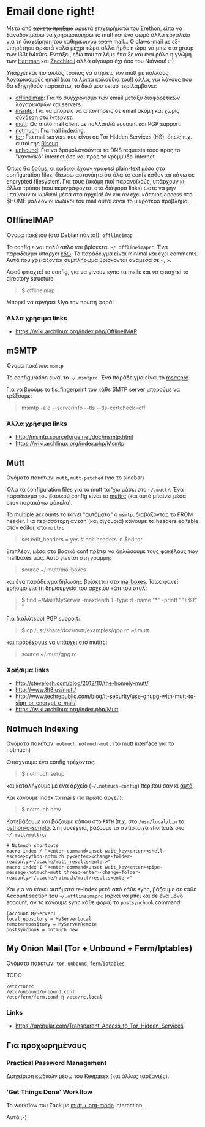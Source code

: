 # Email done right!

Μετά από ~~αρκετό πρήξιμο~~ αρκετά επιχειρήματα του
[Erethon](http://blog.erethon.com/blog/2015/02/27/my-mail-setup-using-mutt-slash-offlineimap-slash-imapfilters/),
είπα να ξαναδοκιμάσω να χρησιμοποιήσω το mutt και ένα σωρό άλλα εργαλεία για τη
διαχείρηση του καθημερινού ~~spam~~ mail... Ο claws-mail με εξ-υπηρέτησε αρκετά
καλά μέχρι τώρα αλλά ήρθε η ώρα να μπω στο group των l33t h4x0rs. Εντάξει, εδώ
που τα λέμε έπαιξε και ένα ρόλο η γνώμη των
[Hartman](http://greg.kh.usesthis.com/) και
[Zacchiroli](http://stefano.zacchiroli.usesthis.com/) αλλά σίγουρα όχι όσο του
Νιόνιου! :-)

*Υπάρχει* και *πιο απλός* τρόπος να στήσεις τον mutt με πολλούς λογαριασμούς
email (και τα λοιπά καλούδια του!) αλλά, για λόγους που θα εξηγηθούν παρακάτω,
το δικό μου setup περιλαμβάνει:

* [offlineimap](#offlineimap): Για το συγχρονισμό των email μεταξύ διαφορετικών
  λογαριασμών και servers.
* [msmtp](#msmtp): Για να μπορείς να απαντήσεις σε email ακόμη και χωρίς σύνδεση
  στο ίντερνετ.
* [mutt](#mutt): Ως απλό mail client με πολλαπλά account και PGP support.
* [notmuch](#notmuch): Για mail indexing.
* [tor](#tor): Για mail servers που είναι σε Tor Hidden Services (HS), όπως π.χ.
  αυτοί της
  [Riseup](https://help.riseup.net/en/security/network-security/tor#riseups-tor-hidden-services).
* [unbound](#tor): Για να δρομολογούνται τα DNS requests τόσο προς το
  "κανονικό" internet όσο και προς το κρεμμυδο-internet.

Όπως θα δούμε, οι κωδικοί έχουν γραφτεί plain-text μέσα στα configuration files.
Θεωρώ αυτονόητο ότι όλα τα confs κάθονται πάνω σε encrypted filesystem. Για τους
(ακόμη πιο) παρανοϊκούς, υπάρχουν κι άλλοι τρόποι (που περιγράφονται στα διάφορα
links) ώστε να μην μπαίνουν οι κωδικοί μέσα στα αρχεία! Αν και αν έχει κάποιος
access στο $HOME μάλλον οι κωδικοί του mail αυτοί είναι το μικρότερο πρόβλημα...


## OfflineIMAP <a id="offlineimap"></a>

Όνομα πακέτου (στο Debian πάντα!): `offlineimap`

Το config είναι πολύ απλό και βρίσκεται `~/.offlineimaprc`. Ένα παράδειγμα
υπάρχει [εδώ](./offlineimaprc). Το παράδειγμα είναι minimal και έχει comments.
Αυτά που χρειάζονται συμπλήρωμα βρίσκονται ανάμεσα σε `<`, `>`.

Αφού φτιαχτεί το config, για να γίνουν sync τα mails και να φτιαχτεί το
directory structure:

> $ offlineimap

Μπορεί να αργήσει λίγο την πρώτη φορά!

### Άλλα χρήσιμα links
* https://wiki.archlinux.org/index.php/OfflineIMAP


## mSMTP <a id="msmtp"></a>

Όνομα πακέτου: `msmtp`

Το configuration είναι το `~/.msmtprc`. Ένα παράδειγμα είναι το
[msmtprc](./msmtprc).

Για να βρούμε το tls_fingerprint τού κάθε SMTP server μπορούμε να τρέξουμε:

> msmtp -a e --serverinfo --tls --tls-certcheck=off

### Άλλα χρήσιμα links
* http://msmtp.sourceforge.net/doc/msmtp.html
* https://wiki.archlinux.org/index.php/Msmtp


## Mutt <a id="mutt"></a>

Ονόματα πακέτων: `mutt`, `mutt-patched` (για το sidebar)

Όλα τα configuration files για το mutt τα 'χω μάσει στο `~/.mutt/`. Ένα
παράδειγμα του βασικού config είναι το [muttrc](./muttrc) (και αυτό μπαίνει μέσα
στον παραπάνω φάκελο).

Το multiple accounts το κάνει "αυτόματα" ο `msmtp`, διαβάζοντας το FROM header.
Για περισσότερη άνεση (και σιγουριά) κάνουμε τα headers editable στον editor,
στο `muttrc`:

> set edit_headers = yes # edit headers in $editor

Επιπλέον, μέσα στο βασικό conf πρέπει να δηλώσουμε τους φακέλους των mailboxes
μας. Αυτό γίνεται στη γραμμή:

> source ~/.mutt/mailboxes

και ένα παράδειγμα δήλωσης βρίσκεται στο [mailboxes](./mailboxes). Ίσως φανεί
χρήσιμο για τη δημιουργεία του αρχείου κάτι του στυλ:

> $ find ~/Mail/MyServer -maxdepth 1 -type d -name "*" -printf "\"+%f\" "

Για (καλύτερο) PGP support:

> $ cp /usr/share/doc/mutt/examples/gpg.rc ~/.mutt

και προσέχουμε να υπάρχει στο muttrc:

> source ~/.mutt/gpg.rc

### Χρήσιμα links
* http://stevelosh.com/blog/2012/10/the-homely-mutt/
* http://www.8t8.us/mutt/
* http://www.techrepublic.com/blog/it-security/use-gnupg-with-mutt-to-sign-or-encrypt-e-mail/
* https://wiki.archlinux.org/index.php/Mutt


## Notmuch Indexing <a id="notmuch"></a>

Ονόματα πακέτων: `notmuch`, `notmuch-mutt` (το mutt interface για το notmuch)

Φτιάχνουμε ένα config τρέχοντας:

> $ notmuch setup

και καταλήγουμε με ένα αρχείο (`~/.notmuch-config`) περίπου σαν κι
[αυτό](notmuch-config).

Και κάνουμε index τα mails (το πρώτο αργεί!):

> $ notmuch new

Κατεβάζουμε και βάζουμε κάπου στο `PATH` (π.χ. στο `/usr/local/bin` το
[python-ο-scripto](./python-notmuch.py). Στη συνέχεια, βάζουμε τα αντίστοιχα
shortcuts στο `~/.mutt/muttrc`:

```
# Notmuch shortcuts
macro index / "<enter-command>unset wait_key<enter><shell-escape>python-notmuch.py<enter><change-folder-readonly>~/.cache/mutt_results<enter>"
macro index I "<enter-command>unset wait_key<enter><pipe-message>notmuch-mutt thread<enter><change-folder-readonly>~/.cache/notmuch/mutt/results<enter>"
```

Και για να κάνει αυτόματα re-index μετά από κάθε sync, βάζουμε σε κάθε Account
section του `~/.offlineimaprc` (αρκεί να μπει και σε ένα μόνο account, αν το
κάνουμε sync κάθε φορά) το `postsynchook` command:

```
[Account MyServer]
localrepository = MyServerLocal
remoterepository = MyServerRemote
postsynchook = notmuch new
```


## My Onion Mail (Tor + Unbound + Ferm/Iptables) <a id="tor"></a>

Ονόματα πακέτων: `tor`, `unbound`, `ferm`/`iptables`

TODO

```
/etc/torrc
/etc/unbound/unbound.conf
/etc/ferm/ferm.conf ή /etc/rc.local
```

### Links
* https://grepular.com/Transparent_Access_to_Tor_Hidden_Services


## Για προχωρημένους

### Practical Password Management

Διαχείριση κωδικών μέσω του
[Keepassx](https://wiki.archlinux.org/index.php/OfflineIMAP#KeePass_.2F_KeePassX)
(και άλλες ταρζανιές).

### 'Get Things Done' Workflow

Το workflow του Zack με
[mutt + org-mode](https://upsilon.cc/~zack/blog/posts/2010/02/integrating_Mutt_with_Org-mode/)
interaction.

Αυτά ;-)
